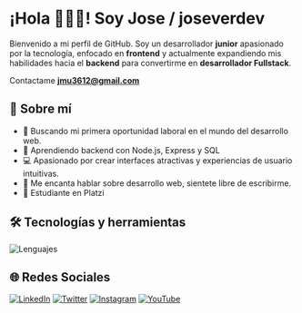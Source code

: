 # ¡Hola 👨🏽‍💻! Soy Jose / joseverdev 

Bienvenido a mi perfil de GitHub. Soy un desarrollador **junior** apasionado por la tecnología, enfocado en **frontend** y actualmente expandiendo mis habilidades hacia el **backend** para convertirme en **desarrollador Fullstack**.

Contactame **jmu3612@gmail.com**

## 🚀 Sobre mí
- 🎯 Buscando mi primera oportunidad laboral en el mundo del desarrollo web.
- 🌱 Aprendiendo backend con Node.js, Express y SQL
- 💻 Apasionado por crear interfaces atractivas y experiencias de usuario intuitivas.
- 💬 Me encanta hablar sobre desarrollo web, sientete libre de escribirme.
- 💚 Estudiante en Platzi

## 🛠️ Tecnologías y herramientas
![Lenguajes](https://skillicons.dev/icons?i=html,css,js,react,nodejs,express,git,github)

## 🌐 Redes Sociales
[![LinkedIn](https://img.shields.io/badge/-LinkedIn-0A66C2?style=flat-square&logo=linkedin&logoColor=white)](https://www.linkedin.com/in/jose-ever-mu%C3%B1oz-mu%C3%B1oz-ab07612b2/)
[![Twitter](https://img.shields.io/badge/-Twitter-1DA1F2?style=flat-square&logo=twitter&logoColor=white)](https://x.com/joseverdev)
[![Instagram](https://img.shields.io/badge/-Instagram-E4405F?style=flat-square&logo=instagram&logoColor=white)](https://www.instagram.com/joseverdev)
[![YouTube](https://img.shields.io/badge/-YouTube-FF0000?style=flat-square&logo=youtube&logoColor=white)](https://www.youtube.com/@joseverdev)


<!-- ## 📈 Estadísticas de GitHub
![Tus estadísticas](https://github-readme-stats.vercel.app/api?username=joseverdev&show_icons=true&theme=radical)
![Lenguajes más usados](https://github-readme-stats.vercel.app/api/top-langs/?username=joseverdev&layout=compact&theme=radical) -->

